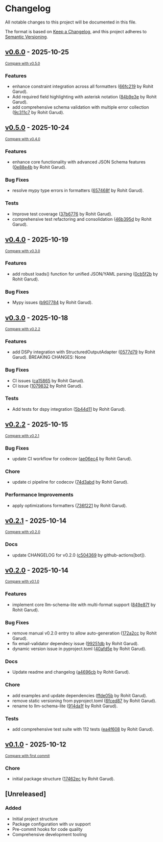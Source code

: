 # Changelog

All notable changes to this project will be documented in this file.

The format is based on [Keep a Changelog](https://keepachangelog.com/en/1.0.0/),
and this project adheres to [Semantic Versioning](https://semver.org/spec/v2.0.0.html).

<!-- insertion marker -->
## [v0.6.0](https://github.com/rohitgarud/llm-schema-lite/releases/tag/v0.6.0) - 2025-10-25

<small>[Compare with v0.5.0](https://github.com/rohitgarud/llm-schema-lite/compare/v0.5.0...v0.6.0)</small>

### Features

- enhance constraint integration across all formatters ([66fc219](https://github.com/rohitgarud/llm-schema-lite/commit/66fc219d3567b314b5e0ee4c2df931b6b80e9876) by Rohit Garud).
- Add required field highlighting with asterisk notation ([84b9e3e](https://github.com/rohitgarud/llm-schema-lite/commit/84b9e3edb304bbd2aad3db2fa0636728c3b88658) by Rohit Garud).
- add comprehensive schema validation with multiple error collection ([9c311c7](https://github.com/rohitgarud/llm-schema-lite/commit/9c311c7e5bd28cd93c81a67929abd87a7a39d115) by Rohit Garud).

## [v0.5.0](https://github.com/rohitgarud/llm-schema-lite/releases/tag/v0.5.0) - 2025-10-24

<small>[Compare with v0.4.0](https://github.com/rohitgarud/llm-schema-lite/compare/v0.4.0...v0.5.0)</small>

### Features

- enhance core functionality with advanced JSON Schema features ([0e88e4b](https://github.com/rohitgarud/llm-schema-lite/commit/0e88e4b149787e7121ae0b076d3c7a1ac5ced58a) by Rohit Garud).

### Bug Fixes

- resolve mypy type errors in formatters ([657468f](https://github.com/rohitgarud/llm-schema-lite/commit/657468f177a72645f676759cbfb906ba6ea06408) by Rohit Garud).

### Tests

- Improve test coverage ([37b6776](https://github.com/rohitgarud/llm-schema-lite/commit/37b67763888990cf52995a265057940d831490bb) by Rohit Garud).
- comprehensive test refactoring and consolidation ([46b395d](https://github.com/rohitgarud/llm-schema-lite/commit/46b395d46aee8175299eb114b8d6ddc4993a9e34) by Rohit Garud).

## [v0.4.0](https://github.com/rohitgarud/llm-schema-lite/releases/tag/v0.4.0) - 2025-10-19

<small>[Compare with v0.3.0](https://github.com/rohitgarud/llm-schema-lite/compare/v0.3.0...v0.4.0)</small>

### Features

- add robust loads() function for unified JSON/YAML parsing ([0cb5f2b](https://github.com/rohitgarud/llm-schema-lite/commit/0cb5f2b8285e59a6697e5488e3fc24919210419e) by Rohit Garud).

### Bug Fixes

- Mypy issues ([b907784](https://github.com/rohitgarud/llm-schema-lite/commit/b907784b62c7289d57487312e7baf68c9b6f22de) by Rohit Garud).

## [v0.3.0](https://github.com/rohitgarud/llm-schema-lite/releases/tag/v0.3.0) - 2025-10-18

<small>[Compare with v0.2.2](https://github.com/rohitgarud/llm-schema-lite/compare/v0.2.2...v0.3.0)</small>

### Features

- add DSPy integration with StructuredOutputAdapter ([0577d79](https://github.com/rohitgarud/llm-schema-lite/commit/0577d790392fd0c48756a837a61655ad7757fb3f) by Rohit Garud). BREAKING CHANGES: None

### Bug Fixes

- CI issues ([ca15865](https://github.com/rohitgarud/llm-schema-lite/commit/ca15865dbff247bd62ddc3fb748ad23d78654af0) by Rohit Garud).
- CI issue ([1079832](https://github.com/rohitgarud/llm-schema-lite/commit/107983288cddb34b5509f043d386597057164089) by Rohit Garud).

### Tests

- Add tests for dspy integration ([5b44d11](https://github.com/rohitgarud/llm-schema-lite/commit/5b44d1115a9c909c5390c703babe2a54bf42e3b7) by Rohit Garud).

## [v0.2.2](https://github.com/rohitgarud/llm-schema-lite/releases/tag/v0.2.2) - 2025-10-15

<small>[Compare with v0.2.1](https://github.com/rohitgarud/llm-schema-lite/compare/v0.2.1...v0.2.2)</small>

### Bug Fixes

- update CI workflow for codecov ([ae06ec4](https://github.com/rohitgarud/llm-schema-lite/commit/ae06ec48b112d574c0181b2ee9cfb5b63d572f7d) by Rohit Garud).

### Chore

- update ci pipeline for codecov ([74d3abd](https://github.com/rohitgarud/llm-schema-lite/commit/74d3abd745b6744fec21aec0a8c38fba42feaaa9) by Rohit Garud).

### Performance Improvements

- apply optimizations formatters ([736f221](https://github.com/rohitgarud/llm-schema-lite/commit/736f221c55e998c5ec96602bd4bbe838d36a1cff) by Rohit Garud).

## [v0.2.1](https://github.com/rohitgarud/llm-schema-lite/releases/tag/v0.2.1) - 2025-10-14

<small>[Compare with v0.2.0](https://github.com/rohitgarud/llm-schema-lite/compare/v0.2.0...v0.2.1)</small>

### Docs

- update CHANGELOG for v0.2.0 ([c504369](https://github.com/rohitgarud/llm-schema-lite/commit/c50436906db08107c3a26e0dafea1e83af62fd8d) by github-actions[bot]).

## [v0.2.0](https://github.com/rohitgarud/llm-schema-lite/releases/tag/v0.2.0) - 2025-10-14

<small>[Compare with v0.1.0](https://github.com/rohitgarud/llm-schema-lite/compare/v0.1.0...v0.2.0)</small>

### Features

- implement core llm-schema-lite with multi-format support ([849e87f](https://github.com/rohitgarud/llm-schema-lite/commit/849e87f33d39f941579a550eab963ac00cf02aaf) by Rohit Garud).

### Bug Fixes

- remove manual v0.2.0 entry to allow auto-generation ([172a2cc](https://github.com/rohitgarud/llm-schema-lite/commit/172a2ccc32d027ae6629d34f904f72f59c3511ee) by Rohit Garud).
- fix email-validator dependecy issue ([99251db](https://github.com/rohitgarud/llm-schema-lite/commit/99251db68c4af4217b8e3ed0010ff890e8fbfc72) by Rohit Garud).
- dynamic version issue in pyproject.toml ([40afd5e](https://github.com/rohitgarud/llm-schema-lite/commit/40afd5ec03eb16c8e95131e75b5887396864344b) by Rohit Garud).

### Docs

- Update readme and changelog ([a4696cb](https://github.com/rohitgarud/llm-schema-lite/commit/a4696cb58c99c8888cd0cdaadec5102869119332) by Rohit Garud).

### Chore

- add examples and update dependencies ([ffde05b](https://github.com/rohitgarud/llm-schema-lite/commit/ffde05b22c8b7a786a98c0dcb01125039ce80df1) by Rohit Garud).
- remove static versioning from pyproject.toml ([6fced87](https://github.com/rohitgarud/llm-schema-lite/commit/6fced872ffc1126527ff99e847cd582a490d95d9) by Rohit Garud).
- rename to llm-schema-lite ([914da1f](https://github.com/rohitgarud/llm-schema-lite/commit/914da1fca8873731302453b5eeaafcacc7b23749) by Rohit Garud).

### Tests

- add comprehensive test suite with 112 tests ([ea4f608](https://github.com/rohitgarud/llm-schema-lite/commit/ea4f60852bbe9bd917d68bb8bf5f3f3e9ce9fbad) by Rohit Garud).

## [v0.1.0](https://github.com/rohitgarud/llm-schema-lite/releases/tag/v0.1.0) - 2025-10-12

<small>[Compare with first commit](https://github.com/rohitgarud/llm-schema-lite/compare/51766385b3c7e7172bfae5e8e8c8b1b431ad0a24...v0.1.0)</small>

### Chore

- initial package structure ([17462ec](https://github.com/rohitgarud/llm-schema-lite/commit/17462ec0c8e135e202d58cf808ac732396ed8d58) by Rohit Garud).


## [Unreleased]

### Added
- Initial project structure
- Package configuration with uv support
- Pre-commit hooks for code quality
- Comprehensive development tooling
